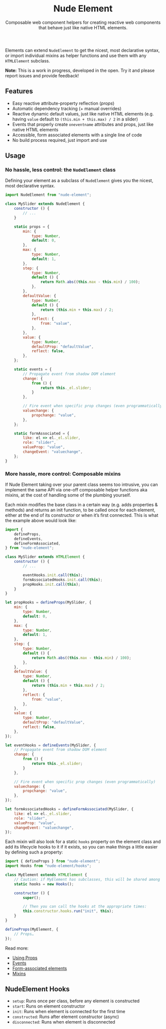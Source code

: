 <header>

# Nude Element

Composable web component helpers
for creating reactive web components that behave just like native HTML elements.

</header>

Elements can extend `NudeElement` to get the nicest, most declarative syntax,
or import individual mixins as helper functions and use them with any `HTMLElement` subclass.

**Note:** This is a work in progress, developed in the open.
Try it and please report issues and provide feedback!

## Features

- Easy reactive attribute-property reflection (_props_)
- Automatic dependency tracking (+ manual overrides)
- Reactive dynamic default values, just like native HTML elements (e.g. having `value` default to `(this.min + this.max) / 2` in a slider)
- Events that properly create `oneventname` attributes and props, just like native HTML elements
- Accessible, form associated elements with a single line of code
- No build process required, just import and use

## Usage

### No hassle, less control: the `NudeElement` class

Defining your element as a subclass of `NudeElement` gives you the nicest, most declarative syntax.

```js
import NudeElement from "nude-element";

class MySlider extends NudeElement {
	constructor () {
		// ...
	}

	static props = {
		min: {
			type: Number,
			default: 0,
		},
		max: {
			type: Number,
			default: 1,
		},
		step: {
			type: Number,
			default () {
				return Math.abs((this.max - this.min) / 100);
			},
		},
		defaultValue: {
			type: Number,
			default () {
				return (this.min + this.max) / 2;
			},
			reflect: {
				from: "value",
			},
		},
		value: {
			type: Number,
			defaultProp: "defaultValue",
			reflect: false,
		},
	};

	static events = {
		// Propagate event from shadow DOM element
		change: {
			from () {
				return this._el.slider;
			}
		},

		// Fire event when specific prop changes (even programmatically)
		valuechange: {
			propchange: "value",
		},
	};

	static formAssociated = {
		like: el => el._el.slider,
		role: "slider",
		valueProp: "value",
		changeEvent: "valuechange",
	};
}
```

### More hassle, more control: Composable mixins

If Nude Element taking over your parent class seems too intrusive,
you can implement the same API via one-off composable helper functions aka mixins,
at the cost of handling some of the plumbing yourself.

Each mixin modifies the base class in a certain way (e.g. adds properties & methods) and returns an init function,
to be called once for each element,
either at the end of its constructor or when it’s first connected.
This is what the example above would look like:

```js
import {
	defineProps,
	defineEvents,
	defineFormAssociated,
} from "nude-element";

class MySlider extends HTMLElement {
	constructor () {
		// ...

		eventHooks.init.call(this);
		formAssociatedHooks.init.call(this);
		propHooks.init.call(this);
	}
}

let propHooks = defineProps(MySlider, {
	min: {
		type: Number,
		default: 0,
	},
	max: {
		type: Number,
		default: 1,
	},
	step: {
		type: Number,
		default () {
			return Math.abs((this.max - this.min) / 100);
		},
	},
	defaultValue: {
		type: Number,
		default () {
			return (this.min + this.max) / 2;
		},
		reflect: {
			from: "value",
		},
	},
	value: {
		type: Number,
		defaultProp: "defaultValue",
		reflect: false,
	},
});

let eventHooks = defineEvents(MySlider, {
	// Propagate event from shadow DOM element
	change: {
		from () {
			return this._el.slider;
		}
	},

	// Fire event when specific prop changes (even programmatically)
	valuechange: {
		propchange: "value",
	},
});

let formAssociatedHooks = defineFormAssociated(MySlider, {
	like: el => el._el.slider,
	role: "slider",
	valueProp: "value",
	changeEvent: "valuechange",
});
```

Each mixin will also look for a static `hooks` property on the element class and add its lifecycle hooks to it if it exists,
so you can make things a little easier by defining such a property:

```js
import { defineProps } from "nude-element";
import Hooks from "nude-element/hooks";

class MyElement extends HTMLElement {
	// Caution: if MyElement has subclasses, this will be shared among them!
	static hooks = new Hooks();

	constructor () {
		super();

		// Then you can call the hooks at the appropriate times:
		this.constructor.hooks.run("init", this);
	}
}

defineProps(MyElement, {
	// Props…
});
```

Read more:
- [Using Props](src/props/)
- [Events](src/events/)
- [Form-associated elements](src/formAssociated/)
- [Mixins](src/mixins/)


## NudeElement Hooks

- `setup`: Runs once per class, before any element is constructed
- `start`: Runs on element constructor
- `init`: Runs when element is connected for the first time
- `constructed`: Runs after element constructor (async)
- `disconnected`: Runs when element is disconnected
